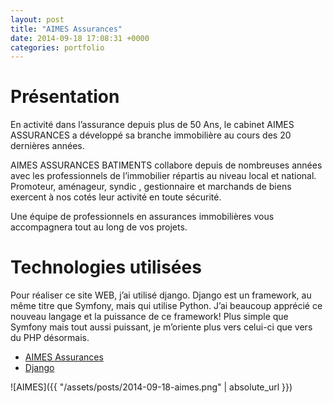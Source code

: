 ```yaml
---
layout: post
title: "AIMES Assurances"
date: 2014-09-18 17:08:31 +0000
categories: portfolio
---
```

# Présentation

En activité dans l’assurance depuis plus de 50 Ans, le cabinet AIMES ASSURANCES a développé sa branche immobilière au cours des 20 dernières années.

AIMES ASSURANCES BATIMENTS collabore depuis de nombreuses années avec les professionnels de l’immobilier répartis au niveau local et national. Promoteur, aménageur, syndic , gestionnaire et marchands de biens exercent à nos cotés leur activité en toute sécurité.

Une équipe de professionnels en assurances immobilières vous accompagnera tout au long de vos projets.

# Technologies utilisées

Pour réaliser ce site WEB, j’ai utilisé django. Django est un framework, au même titre que Symfony, mais qui utilise Python. J’ai beaucoup apprécié ce nouveau langage et la puissance de ce framework! Plus simple que Symfony mais tout aussi puissant, je m’oriente plus vers celui-ci que vers du PHP désormais.

* [AIMES Assurances](http://assurimmo-aimes.fr/main/home/)
* [Django](https://www.djangoproject.com)

![AIMES]({{ "/assets/posts/2014-09-18-aimes.png" | absolute_url }})